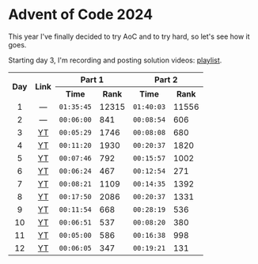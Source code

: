 # Advent of Code 2024
This year I've finally decided to try AoC and to try hard, so let's see how it goes.

Starting day 3, I'm recording and posting solution videos: [playlist](https://www.youtube.com/playlist?list=PLeyexjd1tYAloabABjiTVKz-NUZp3YXGM).

<table>
	<tr>
		<th rowspan="2">Day</th>
		<th rowspan="2">Link</th>
		<th colspan="2">Part 1</th>
		<th colspan="2">Part 2</th>
	</tr>
	<tr>
		<th>Time</th>
		<th>Rank</th>
		<th>Time</th>
		<th>Rank</th>
	</tr>
	<tr>
		<td align="center">1</td>
		<td align="center">—</td>
		<td><code>01:35:45</code></td>
		<td>12315</td>
		<td><code>01:40:03</code></td>
		<td>11556</td>
	</tr>
	<tr>
		<td align="center">2</td>
		<td align="center">—</td>
		<td><code>00:06:00</code></td>
		<td>841</td>
		<td><code>00:08:54</code></td>
		<td>606</td>
	</tr>
	<tr>
		<td align="center">3</td>
		<td align="center"><a href="https://youtu.be/r_WaGreKS74">YT</a></td>
		<td><code>00:05:29</code></td>
		<td>1746</td>
		<td><code>00:08:08</code></td>
		<td>680</td>
	</tr>
	<tr>
		<td align="center">4</td>
		<td align="center"><a href="https://youtu.be/ZabRHzsTteY">YT</a></td>
		<td><code>00:11:20</code></td>
		<td>1930</td>
		<td><code>00:20:37</code></td>
		<td>1820</td>
	</tr>
	<tr>
		<td align="center">5</td>
		<td align="center"><a href="https://youtu.be/f0W65KL4KAk">YT</a></td>
		<td><code>00:07:46</code></td>
		<td>792</td>
		<td><code>00:15:57</code></td>
		<td>1002</td>
	</tr>
	<tr>
		<td align="center">6</td>
		<td align="center"><a href="https://youtu.be/yXRv6uKSFw0">YT</a></td>
		<td><code>00:06:24</code></td>
		<td>467</td>
		<td><code>00:12:54</code></td>
		<td>271</td>
	</tr>
	<tr>
		<td align="center">7</td>
		<td align="center"><a href="https://youtu.be/d9NnWnueooY">YT</a></td>
		<td><code>00:08:21</code></td>
		<td>1109</td>
		<td><code>00:14:35</code></td>
		<td>1392</td>
	</tr>
	<tr>
		<td align="center">8</td>
		<td align="center"><a href="https://youtu.be/1KF_Pv1L1AQ">YT</a></td>
		<td><code>00:17:50</code></td>
		<td>2086</td>
		<td><code>00:20:37</code></td>
		<td>1331</td>
	</tr>
	<tr>
		<td align="center">9</td>
		<td align="center"><a href="https://youtu.be/gjoee0Sqtzo">YT</a></td>
		<td><code>00:11:54</code></td>
		<td>668</td>
		<td><code>00:28:19</code></td>
		<td>536</td>
	</tr>
	<tr>
		<td align="center">10</td>
		<td align="center"><a href="https://youtu.be/LzwD-kC5HV4">YT</a></td>
		<td><code>00:06:51</code></td>
		<td>537</td>
		<td><code>00:08:20</code></td>
		<td>380</td>
	</tr>
	<tr>
		<td align="center">11</td>
		<td align="center"><a href="https://youtu.be/0iiQWX04K7Q">YT</a></td>
		<td><code>00:05:00</code></td>
		<td>586</td>
		<td><code>00:16:38</code></td>
		<td>998</td>
	</tr>
	<tr>
		<td align="center">12</td>
		<td align="center"><a href="https://youtu.be/HaEpG0dsVaE">YT</a></td>
		<td><code>00:06:05</code></td>
		<td>347</td>
		<td><code>00:19:21</code></td>
		<td>131</td>
	</tr>
</table>
